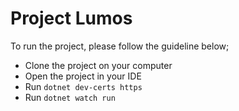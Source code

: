 # Project Lumos

To run the project, please follow the guideline below;

- Clone the project on your computer
- Open the project in your IDE
- Run `dotnet dev-certs https`
- Run `dotnet watch run`
